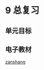 # 9 总复习

## 单元目标


## 电子教材

<Epep grade="xxsx4a" :pep="1221001401141" :pages="109" :paged="115" ></Epep>

[zanshang](../res/zanshang.md ':include')